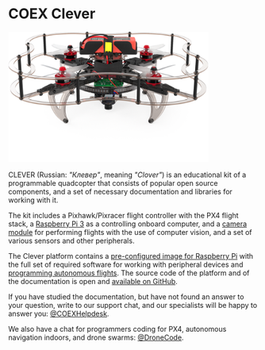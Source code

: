 # COEX Clever

<img class="center bigclever zoom" src="../assets/clever4-front-white-large.png" width="80%" alt="COEX Clever 4">

CLEVER (Russian: *"Клевер"*, meaning *"Clover"*) is an educational kit of a programmable quadcopter that consists of popular open source components, and a set of necessary documentation and libraries for working with it.

The kit includes a Pixhawk/Pixracer flight controller with the PX4 flight stack, a [Raspberry Pi 3](raspberry.md) as a controlling onboard computer, and a [camera module](camera.md) for performing flights with the use of computer vision, and a set of various sensors and other peripherals.

The Clever platform contains a [pre-configured image for Raspberry Pi](image.md) with the full set of required software for working with peripheral devices and [programming autonomous flights](simple_offboard.md). The source code of the platform and of the documentation is open and [available on GitHub](https://github.com/CopterExpress/clever).

If you have studied the documentation, but have not found an answer to your question, write to our support chat, and our specialists will be happy to answer you: [@COEXHelpdesk](tg://resolve?domain=COEXHelpdesk).

We also have a chat for programmers coding for PX4, autonomous navigation indoors, and drone swarms: [@DroneCode](tg://resolve?domain=DroneCode).
